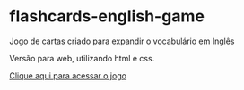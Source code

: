 # flashcards-english-game
Jogo de cartas criado para expandir o vocabulário em Inglês

Versão para web, utilizando html e css.

[Clique aqui para acessar o jogo](https://paloma-ribeiro.github.io/flashcards-english-game)
